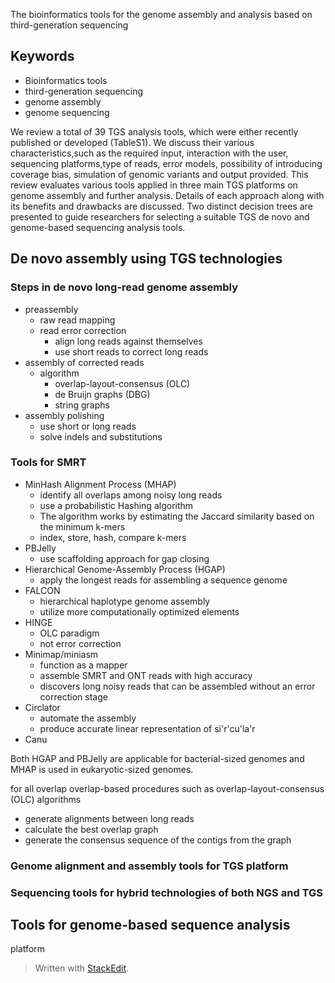 The bioinformatics tools for the genome assembly and
analysis based on third-generation sequencing

## Keywords
- Bioinformatics tools
- third-generation sequencing
- genome assembly
- genome sequencing

We review a total of 39 TGS analysis tools, which were either recently published or developed (TableS1).
We discuss their various characteristics,such as the required input, interaction with the user, sequencing platforms,type of reads, error models, possibility of introducing coverage bias, simulation of genomic variants and output provided.
This review evaluates various tools applied in three main TGS platforms on genome assembly and further analysis.
Details of each approach along with its benefits and drawbacks are discussed. 
Two distinct decision trees are presented to guide researchers for selecting a suitable TGS de novo and genome-based sequencing analysis tools.
## De novo assembly using TGS technologies
### Steps in de novo long-read genome assembly
- preassembly
	- raw read mapping
	- read error correction
		- align long reads against themselves
		- use short reads to correct long reads 
- assembly of corrected reads
	- algorithm
		- overlap-layout-consensus (OLC)
		- de Bruijn graphs (DBG)
		- string graphs
- assembly polishing
	- use short or long reads
	- solve indels and substitutions

### Tools for SMRT
- MinHash Alignment Process (MHAP)
	- identify all overlaps among noisy long reads
	- use a probabilistic Hashing algorithm
	- The algorithm works by estimating the Jaccard similarity based on the minimum k-mers
	- index, store, hash, compare k-mers
- PBJelly
	- use scaffolding approach for gap closing
- Hierarchical Genome-Assembly Process (HGAP)
	- apply the longest reads for assembling a sequence genome
- FALCON
	- hierarchical haplotype genome assembly
	- utilize more computationally optimized elements
- HINGE 
	- OLC paradigm
	- not error correction
- Minimap/miniasm
	- function as a mapper
	- assemble SMRT and ONT reads with high accuracy
	- discovers long noisy reads that can be assembled without an error correction stage 
- Circlator
	- automate the assembly 
	- produce accurate linear representation of si'r'cu'la'r 
- Canu

Both HGAP and PBJelly are applicable for bacterial-sized genomes and MHAP is used in eukaryotic-sized genomes. 

for all overlap
overlap-based procedures such as overlap-layout-consensus (OLC) algorithms
- generate alignments between long reads
- calculate the best overlap graph
- generate the consensus sequence of the contigs from the graph
### Genome alignment and assembly tools for TGS platform
### Sequencing tools for hybrid technologies of both NGS and TGS

## Tools for genome-based sequence analysis
platform
> Written with [StackEdit](https://stackedit.io/).
<!--stackedit_data:
eyJoaXN0b3J5IjpbLTEwMTY1NjQzNDksMTA2ODQ4ODI1Miw3Nj
A0MjIyNzUsLTEyNDAxNzA3MjcsLTEzMDExMjI0NDQsMTgxNzA2
MTE3NCwtNTQ2MjE0OTMwLDMxNDY4NzExNSwtMjE0MTAxMzM4OC
wtMTUwMDUyMzM0MiwxNDc3MDkxMjMwLDg3OTYyNjg5NSwyMTA4
ODA1Mjk5LDM1NzEzNDYzNCwtMTcyOTUxNDY4MCwtMTAwMjA5MT
Y2NCwxNjg4NjE2NzczLC0xNTU1NTE1MzYsMTU2MjA0NzU3LDE1
NjIwNDc1N119
-->